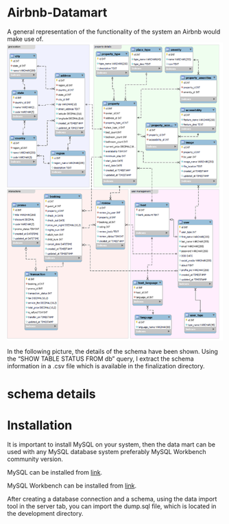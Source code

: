 # Airbnb-Datamart
A general representation of the functionality of the system an Airbnb would make use of.
![ER Model](https://github.com/mohamadsolouki/airbnb-datamart/blob/main/01-Concept/Final%20ERM.png)

In the following picture, the details of the schema have been shown. Using the “SHOW TABLE STATUS FROM db” query, I extract the schema information in a .csv file which is available in the finalization directory.

# schema details
# Installation

It is important to install MySQL on your system, then the data mart can be used with any MySQL database system preferably MySQL Workbench community version.

MySQL can be installed from [link](https://dev.mysql.com/downloads/installer/).

MySQL Workbench can be installed from [link](https://dev.mysql.com/downloads/workbench/).

After creating a database connection and a schema, using the data import tool in the server tab, you can import the dump.sql file, which is located in the development directory.
